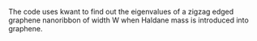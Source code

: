 The code uses kwant to find out the eigenvalues of a zigzag edged graphene nanoribbon of width W when Haldane mass is introduced into graphene. 

